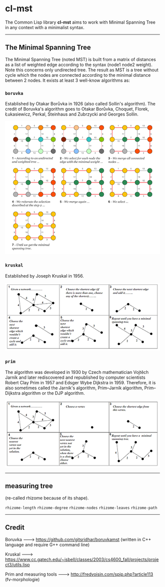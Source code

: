 # cl-mst

The Common Lisp library **cl-mst** aims to work with Minimal Spanning Tree in any context with a minimalist syntax.

- - - -

## The Minimal Spanning Tree 

The Minimal Spanning Tree (noted MST) is built from a matrix of distances as a list of weighted edge according to the syntax (node1 node2 weight). Note this concerns only undirected tree. 
The result as MST is a tree without cycle which the nodes are connected according to the minimal distance between 2 nodes.
It exists at least 3 well-know algorithms as:

### `boruvka`
	
Established by Otakar Borůvka in 1926 (also called Sollin's algorithm). The credit of Boruvka's algorithm goes to Otakar Borůvka, Choquet, Florek, Łukasiewicz, Perkal, Steinhaus and Zubrzycki and Georges Sollin.

![](img/boruvka.png)

### `kruskal` 
	
Established by Joseph Kruskal in 1956.

![](img/kruskal.png)

### `prim` 
	
The algorithm was developed in 1930 by Czech mathematician Vojtěch Jarník and later rediscovered and republished by computer scientists Robert Clay Prim in 1957 and Edsger Wybe Dijkstra in 1959. Therefore, it is also sometimes called the Jarník's algorithm, Prim–Jarník algorithm, Prim–Dijkstra algorithm or the DJP algorithm.

![](img/prim.png)

- - - -

## measuring tree 

(re-called rhizome because of its shape).

`rhizome-length`
`rhizome-degree`
`rhizome-nodes`
`rhizome-leaves`
`rhizome-path`

- - - -

## Credit

Boruvka ---> https://github.com/gitsridhar/boruvkamst (written in C++ language and require G++ command line) 

Kruskal ---> https://www.cc.gatech.edu/~isbell/classes/2003/cs4600_fall/projects/project3/utils.lisp

Prim and measuring tools ---> http://fredvoisin.com/spip.php?article113 (fv-morphologie)

